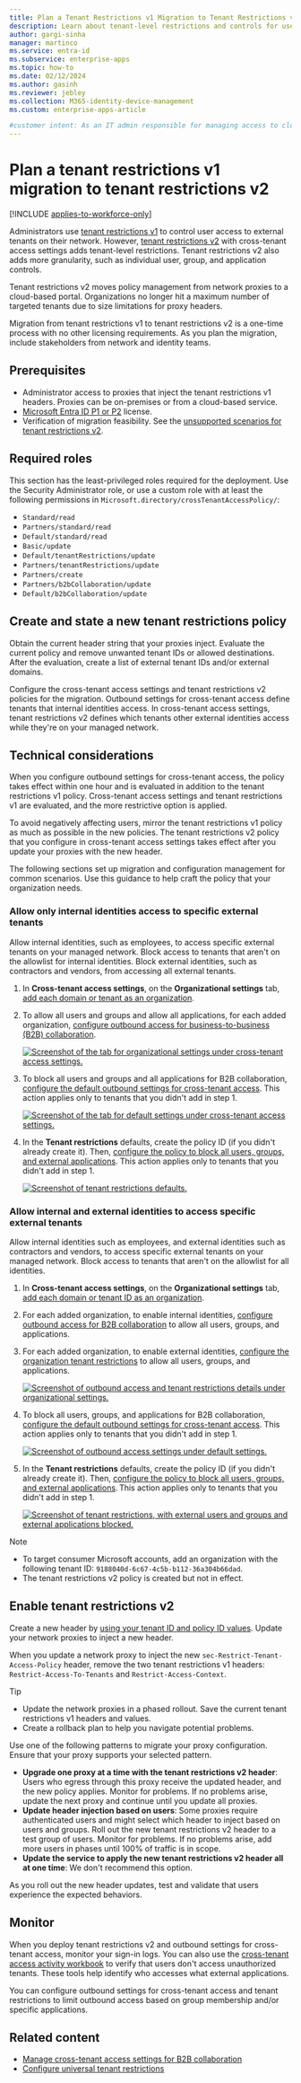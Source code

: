 ```yaml
---
title: Plan a Tenant Restrictions v1 Migration to Tenant Restrictions v2
description: Learn about tenant-level restrictions and controls for users, groups, and applications, along with policy management in a cloud-based portal.
author: gargi-sinha
manager: martinco
ms.service: entra-id
ms.subservice: enterprise-apps
ms.topic: how-to
ms.date: 02/12/2024
ms.author: gasinh
ms.reviewer: jebley
ms.collection: M365-identity-device-management
ms.custom: enterprise-apps-article

#customer intent: As an IT admin responsible for managing access to cloud services, I want to restrict access to approved resources for users in my organization, so that I can ensure security and compliance.
---
```


# Plan a tenant restrictions v1 migration to tenant restrictions v2

[!INCLUDE [applies-to-workforce-only](./includes/applies-to-workforce-only.md)]

Administrators use [tenant restrictions v1](~/identity/enterprise-apps/tenant-restrictions.md) to control user access to external tenants on their network. However, [tenant restrictions v2](tenant-restrictions-v2.md) with cross-tenant access settings adds tenant-level restrictions. Tenant restrictions v2 also adds more granularity, such as individual user, group, and application controls.

Tenant restrictions v2 moves policy management from network proxies to a cloud-based portal. Organizations no longer hit a maximum number of targeted tenants due to size limitations for proxy headers.

Migration from tenant restrictions v1 to tenant restrictions v2 is a one-time process with no other licensing requirements. As you plan the migration, include stakeholders from network and identity teams.

## Prerequisites

* Administrator access to proxies that inject the tenant restrictions v1 headers. Proxies can be on-premises or from a cloud-based service.
* [Microsoft Entra ID P1 or P2](~/fundamentals/get-started-premium.md) license.
* Verification of migration feasibility. See the [unsupported scenarios for tenant restrictions v2](tenant-restrictions-v2.md#unsupported-scenarios).

## Required roles

This section has the least-privileged roles required for the deployment. Use the Security Administrator role, or use a custom role with at least the following permissions in `Microsoft.directory/crossTenantAccessPolicy/`:

* `Standard/read`
* `Partners/standard/read`
* `Default/standard/read`
* `Basic/update`
* `Default/tenantRestrictions/update`
* `Partners/tenantRestrictions/update`
* `Partners/create`
* `Partners/b2bCollaboration/update`
* `Default/b2bCollaboration/update`

## Create and state a new tenant restrictions policy

Obtain the current header string that your proxies inject. Evaluate the current policy and remove unwanted tenant IDs or allowed destinations. After the evaluation, create a list of external tenant IDs and/or external domains.

Configure the cross-tenant access settings and tenant restrictions v2 policies for the migration. Outbound settings for cross-tenant access define tenants that internal identities access. In cross-tenant access settings, tenant restrictions v2 defines which tenants other external identities access while they're on your managed network.

## Technical considerations

When you configure outbound settings for cross-tenant access, the policy takes effect within one hour and is evaluated in addition to the tenant restrictions v1 policy. Cross-tenant access settings and tenant restrictions v1 are evaluated, and the more restrictive option is applied.

To avoid negatively affecting users, mirror the tenant restrictions v1 policy as much as possible in the new policies. The tenant restrictions v2 policy that you configure in cross-tenant access settings takes effect after you update your proxies with the new header.

The following sections set up migration and configuration management for common scenarios. Use this guidance to help craft the policy that your organization needs.

### Allow only internal identities access to specific external tenants

Allow internal identities, such as employees, to access specific external tenants on your managed network. Block access to tenants that aren't on the allowlist for internal identities. Block external identities, such as contractors and vendors, from accessing all external tenants.

1. In **Cross-tenant access settings**, on the **Organizational settings** tab, [add each domain or tenant as an organization](cross-tenant-access-settings-b2b-collaboration.yml#add-an-organization).

2. To allow all users and groups and allow all applications, for each added organization, [configure outbound access for business-to-business (B2B) collaboration](cross-tenant-access-settings-b2b-collaboration.yml#modify-outbound-access-settings).

   [![Screenshot of the tab for organizational settings under cross-tenant access settings.](media/tenant-restrictions-migration/organizational-settings.png)](media/tenant-restrictions-migration/organizational-settings.png#lightbox)

3. To block all users and groups and all applications for B2B collaboration, [configure the default outbound settings for cross-tenant access](cross-tenant-access-settings-b2b-collaboration.yml#configure-default-settings). This action applies only to tenants that you didn't add in step 1.

   [![Screenshot of the tab for default settings under cross-tenant access settings.](media/tenant-restrictions-migration/default-settings.png)](media/tenant-restrictions-migration/default-settings.png#lightbox)

4. In the **Tenant restrictions** defaults, create the policy ID (if you didn't already create it). Then, [configure the policy to block all users, groups, and external applications](tenant-restrictions-v2.md#configure-a-server-side-cloud-policy-for-tenant-restrictions-v2). This action applies only to tenants that you didn't add in step 1.

   [![Screenshot of tenant restrictions defaults.](media/tenant-restrictions-migration/tenant-restrictions-default.png)](media/tenant-restrictions-migration/tenant-restrictions-default.png#lightbox)

### Allow internal and external identities to access specific external tenants

Allow internal identities such as employees, and external identities such as contractors and vendors, to access specific external tenants on your managed network. Block access to tenants that aren't on the allowlist for all identities.  

1. In **Cross-tenant access settings**, on the **Organizational settings** tab, [add each domain or tenant ID as an organization](cross-tenant-access-settings-b2b-collaboration.yml#add-an-organization).

2. For each added organization, to enable internal identities, [configure outbound access for B2B collaboration](cross-tenant-access-settings-b2b-collaboration.yml#modify-outbound-access-settings) to allow all users, groups, and applications.

3. For each added organization, to enable external identities, [configure the organization tenant restrictions](tenant-restrictions-v2.md#step-2-configure-tenant-restrictions-v2-for-specific-partners) to allow all users, groups, and applications.  

   [![Screenshot of outbound access and tenant restrictions details under organizational settings.](media/tenant-restrictions-migration/organizational-settings-outbound.png)](media/tenant-restrictions-migration/organizational-settings-outbound.png#lightbox)

4. To block all users, groups, and applications for B2B collaboration, [configure the default outbound settings for cross-tenant access](cross-tenant-access-settings-b2b-collaboration.yml#configure-default-settings). This action applies only to tenants that you didn't add in step 1.

   [![Screenshot of outbound access settings under default settings.](media/tenant-restrictions-migration/default-settings-outbound.png)](media/tenant-restrictions-migration/default-settings-outbound.png#lightbox)

5. In the **Tenant restrictions** defaults, create the policy ID (if you didn't already create it). Then, [configure the policy to block all users, groups, and external applications](tenant-restrictions-v2.md#configure-a-server-side-cloud-policy-for-tenant-restrictions-v2). This action applies only to tenants that you didn't add in step 1.

   [![Screenshot of tenant restrictions, with external users and groups and external applications blocked.](media/tenant-restrictions-migration/tenant-restrictions-applies.png)](media/tenant-restrictions-migration/tenant-restrictions-applies.png#lightbox)

> [!NOTE]
>
> * To target consumer Microsoft accounts, add an organization with the following tenant ID: `9188040d-6c67-4c5b-b112-36a304b66dad`.
> * The tenant restrictions v2 policy is created but not in effect.

## Enable tenant restrictions v2

Create a new header by [using your tenant ID and policy ID values](tenant-restrictions-v2.md#option-2-set-up-tenant-restrictions-v2-on-your-corporate-proxy). Update your network proxies to inject a new header.

When you update a network proxy to inject the new `sec-Restrict-Tenant-Access-Policy` header, remove the two tenant restrictions v1 headers: `Restrict-Access-To-Tenants` and `Restrict-Access-Context`.  

> [!TIP]
>
> * Update the network proxies in a phased rollout. Save the current tenant restrictions v1 headers and values.
> * Create a rollback plan to help you navigate potential problems.

Use one of the following patterns to migrate your proxy configuration. Ensure that your proxy supports your selected pattern.

* **Upgrade one proxy at a time with the tenant restrictions v2 header**: Users who egress through this proxy receive the updated header, and the new policy applies. Monitor for problems. If no problems arise, update the next proxy and continue until you update all proxies.
* **Update header injection based on users**: Some proxies require authenticated users and might select which header to inject based on users and groups. Roll out the new tenant restrictions v2 header to a test group of users. Monitor for problems. If no problems arise, add more users in phases until 100% of traffic is in scope.
* **Update the service to apply the new tenant restrictions v2 header all at one time**: We don't recommend this option.

As you roll out the new header updates, test and validate that users experience the expected behaviors.

## Monitor

When you deploy tenant restrictions v2 and outbound settings for cross-tenant access, monitor your sign-in logs. You can also use the [cross-tenant access activity workbook](~/identity/monitoring-health/workbook-cross-tenant-access-activity.md) to verify that users don't access unauthorized tenants. These tools help identify who accesses what external applications.

You can configure outbound settings for cross-tenant access and tenant restrictions to limit outbound access based on group membership and/or specific applications.  

## Related content

* [Manage cross-tenant access settings for B2B collaboration](cross-tenant-access-settings-b2b-collaboration.yml)
* [Configure universal tenant restrictions](~/global-secure-access/how-to-universal-tenant-restrictions.md)
